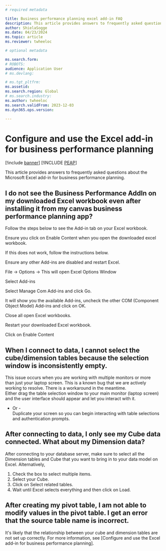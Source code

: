 ```yaml
---
# required metadata

title: Business performance planning excel add-in FAQ
description: This article provides answers to frequently asked questions about the Microsoft Excel add-in for business performance planning.
author: ShielaSogge
ms.date: 04/23/2024
ms.topic: article
ms.reviewer: twheeloc

# optional metadata

ms.search.form: 
# ROBOTS: 
audience: Application User
# ms.devlang: 

# ms.tgt_pltfrm: 
ms.assetid: 
ms.search.region: Global
# ms.search.industry: 
ms.author: twheeloc
ms.search.validFrom: 2023-12-03
ms.dyn365.ops.version: 

---
```

# Configure and use the Excel add-in for business performance planning

[!include [banner](../includes/banner.md)]
[!INCLUDE [PEAP](../../../includes/peap-3.md)]

This article provides answers to frequently asked questions about the Microsoft Excel add-in for business performance planning.

## I do not see the Business Performance AddIn on my downloaded Excel workbook even after installing it from my canvas business performance planning app? 

Follow the steps below to see the Add-in tab on your Excel workbook. 

Ensure you click on Enable Content when you open the downloaded excel workbook. 

If this does not work, follow the instructions below. 

Ensure any other Add-ins are disabled and restart Excel. 

File -> Options -> This will open Excel Options Window 

Select Add-ins 

Select Manage Com Add-ins and click Go. 

It will show you the available Add-ins, uncheck the other COM (Component Object Model) Add-ins and click on OK. 

Close all open Excel workbooks. 

Restart your downloaded Excel workbook. 

Click on Enable Content 

## When I connect to data, I cannot select the cube/dimension tables because the selection window is inconsistently empty. 

This issue occurs when you are working with multiple monitors or more than just your laptop screen. This is a known bug that we are actively working to resolve. There is a workaround in the meantime.  
Either drag the table selection window to your main monitor (laptop screen) and the user interface should appear and let you interact with it. 
 - Or -   
Duplicate your screen so you can begin interacting with table selections and authentication prompts. 

## After connecting to data, I only see my Cube data connected. What about my Dimension data? 
After connecting to your database server, make sure to select all the Dimension tables and Cube that you want to bring in to your data model on Excel. Alternatively,  
1. Check the box to select multiple items.
2. Select your Cube.
3. Click on Select related tables.
4. Wait until Excel selects everything and then click on Load. 

## After creating my pivot table, I am not able to modify values in the pivot table. I get an error that the source table name is incorrect. 

It's likely that the relationship between your cube and dimension tables are not set up correctly. For more information, see [Configure and use the Excel add-in for business performance planning]. 
